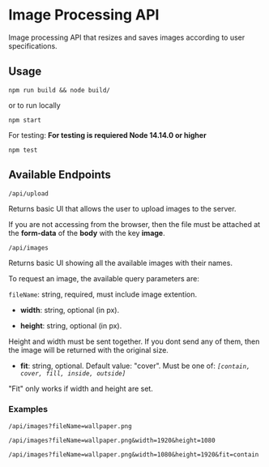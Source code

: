 # Image Processing API

Image processing API that resizes and saves images according to user specifications.

## Usage

```
npm run build && node build/
```

or to run locally

```
npm start
```

For testing:
**For testing is requiered Node 14.14.0 or higher**

```
npm test
```

## Available Endpoints

```
/api/upload
```

Returns basic UI that allows the user to upload images to the server.

If you are not accessing from the browser, then the file must be attached at the **form-data** of the **body** with the key **image**.

```
/api/images
```

Returns basic UI showing all the available images with their names.

To request an image, the available query parameters are:

`fileName`: string, required, must include image extention.

- **width**: string, optional (in px).

- **height**: string, optional (in px).

Height and width must be sent together. If you dont send any of them, then the image will be returned with the original size.

- **fit**: string, optional. Default value: "cover". Must be one of: _`[contain, cover, fill, inside, outside]`_

"Fit" only works if width and height are set.

### Examples

```
/api/images?fileName=wallpaper.png
```

```
/api/images?fileName=wallpaper.png&width=1920&height=1080
```

```
/api/images?fileName=wallpaper.png&width=1080&height=1920&fit=contain
```
